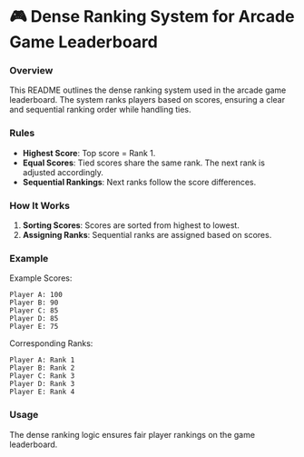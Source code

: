 

# 🎮 Dense Ranking System for Arcade Game Leaderboard

### Overview

This README outlines the dense ranking system used in the arcade game leaderboard. The system ranks players based on scores, ensuring a clear and sequential ranking order while handling ties.

### Rules

- **Highest Score**: Top score = Rank 1.
- **Equal Scores**: Tied scores share the same rank. The next rank is adjusted accordingly.
- **Sequential Rankings**: Next ranks follow the score differences.

### How It Works

1. **Sorting Scores**: Scores are sorted from highest to lowest.
2. **Assigning Ranks**: Sequential ranks are assigned based on scores.

### Example

Example Scores:
```
Player A: 100
Player B: 90
Player C: 85
Player D: 85
Player E: 75
```

Corresponding Ranks:
```
Player A: Rank 1
Player B: Rank 2
Player C: Rank 3
Player D: Rank 3
Player E: Rank 4
```

### Usage

The dense ranking logic ensures fair player rankings on the game leaderboard.

